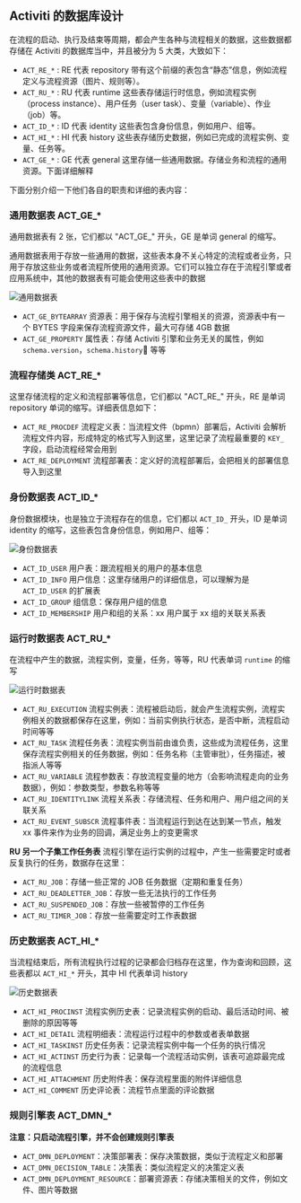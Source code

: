 ## Activiti 的数据库设计

在流程的启动、执行及结束等周期，都会产生各种与流程相关的数据，这些数据都存储在 Activiti 的数据库当中，并且被分为 5 大类，大致如下：
- `ACT_RE_*` : RE 代表 repository 带有这个前缀的表包含“静态”信息，例如流程定义与流程资源（图片、规则等）。
- `ACT_RU_*` : RU 代表 runtime 这些表存储运行时信息，例如流程实例（process instance）、用户任务（user task）、变量（variable）、作业（job）等。
- `ACT_ID_*` : ID 代表 identity 这些表包含身份信息，例如用户、组等。
- `ACT_HI_*` : HI 代表 history 这些表存储历史数据，例如已完成的流程实例、变量、任务等。
- `ACT_GE_*` : GE 代表 general 这里存储一些通用数据。存储业务和流程的通用资源。下面详细解释

下面分别介绍一下他们各自的职责和详细的表内容：

### 通用数据表 ACT_GE_* 
通用数据表有 2 张，它们都以 "ACT_GE_" 开头，GE 是单词 general 的缩写。

通用数据表用于存放一些通用的数据，这些表本身不关心特定的流程或者业务，只用于存放这些业务或者流程所使用的通用资源。它们可以独立存在于流程引擎或者应用系统中，其他的数据表有可能会使用这些表中的数据

![通用数据表](https://pcloud-1258173945.cos.ap-guangzhou.myqcloud.com/uPic/8A1LSQ.png)

- `ACT_GE_BYTEARRAY` 资源表：用于保存与流程引擎相关的资源，资源表中有一个 BYTES 字段来保存流程资源文件，最大可存储 4GB 数据
- `ACT_GE_PROPERTY` 属性表：存储 Activiti 引擎和业务无关的属性，例如 `schema.version`，`schema.history` 等等

### 流程存储类 ACT_RE_*
这里存储流程的定义和流程部署等信息，它们都以 "ACT_RE_" 开头，RE 是单词 repository 单词的缩写。详细表信息如下：
- `ACT_RE_PROCDEF` 流程定义表：当流程文件（bpmn）部署后，Activiti 会解析流程文件内容，形成特定的格式写入到这里，这里记录了流程最重要的 `KEY_` 字段，启动流程经常会用到
- `ACT_RE_DEPLOYMENT` 流程部署表：定义好的流程部署后，会把相关的部署信息导入到这里

### 身份数据表 ACT_ID_*
身份数据模块，也是独立于流程存在的信息，它们都以 `ACT_ID_` 开头，ID 是单词 identity 的缩写，这些表包含身份信息，例如用户、组等：

![身份数据表](https://pcloud-1258173945.cos.ap-guangzhou.myqcloud.com/uPic/HknYV6.png)

- `ACT_ID_USER` 用户表：跟流程相关的用户的基本信息
- `ACT_ID_INFO` 用户信息：这里存储用户的详细信息，可以理解为是 `ACT_ID_USER` 的扩展表
- `ACT_ID_GROUP` 组信息：保存用户组的信息
- `ACT_ID_MEMBERSHIP` 用户和组的关系：xx 用户属于 xx 组的关联关系表

### 运行时数据表 ACT_RU_*
在流程中产生的数据，流程实例，变量，任务，等等，RU 代表单词 `runtime` 的缩写

![运行时数据表](https://pcloud-1258173945.cos.ap-guangzhou.myqcloud.com/uPic/t80T77.png)

- `ACT_RU_EXECUTION` 流程实例表：流程被启动后，就会产生流程实例，流程实例相关的数据都保存在这里，例如：当前实例执行状态，是否中断，流程启动时间等等
- `ACT_RU_TASK` 流程任务表：流程实例当前由谁负责，这些成为流程任务，这里保存流程实例相关的任务数据，例如：任务名称（主管审批），任务描述，被指派人等等
- `ACT_RU_VARIABLE` 流程参数表：存放流程变量的地方（会影响流程走向的业务数据），例如：参数类型，参数名称等等
- `ACT_RU_IDENTITYLINK` 流程关系表：存储流程、任务和用户、用户组之间的关联关系
- `ACT_RU_EVENT_SUBSCR` 流程事件表：当流程运行到达在达到某一节点，触发 xx 事件来作为业务的回调，满足业务上的变更需求

 **RU 另一个子集工作任务表**
 流程引擎在运行实例的过程中，产生一些需要定时或者反复执行的任务，数据存在这里：
 - `ACT_RU_JOB`：存储一些正常的 JOB 任务数据（定期和重复任务）
 - `ACT_RU_DEADLETTER_JOB`：存放一些无法执行的工作任务
 - `ACT_RU_SUSPENDED_JOB`：存放一些被暂停的工作任务
 - `ACT_RU_TIMER_JOB`：存放一些需要定时工作表数据

### 历史数据表 ACT_HI_*

当流程结束后，所有流程执行过程的记录都会归档存在这里，作为查询和回顾，这些表都以 `ACT_HI_*` 开头，其中 HI 代表单词 history

![历史数据表](https://pcloud-1258173945.cos.ap-guangzhou.myqcloud.com/uPic/fCZDd4.png)

- `ACT_HI_PROCINST` 流程实例历史表：记录流程实例的启动、最后活动时间、被删除的原因等等
- `ACT_HI_DETAIL` 流程明细表：流程运行过程中的参数或者表单数据
- `ACT_HI_TASKINST` 历史任务表：记录流程实例中每一个任务的执行情况
- `ACT_HI_ACTINST` 历史行为表：记录每一个流程活动实例，该表可追踪最完成的流程信息
- `ACT_HI_ATTACHMENT` 历史附件表：保存流程里面的附件详细信息
- `ACT_HI_COMMENT` 历史评论表：流程节点里面的评论数据

### 规则引擎表 ACT_DMN_*
**注意：只启动流程引擎，并不会创建规则引擎表**

- `ACT_DMN_DEPLOYMENT`：决策部署表：保存决策数据，类似于流程定义和部署
- `ACT_DMN_DECISION_TABLE`：决策表：类似流程定义的决策定义表
- `ACT_DMN_DEPLOYMENT_RESOURCE`：部署资源表：存储决策相关的文件，例如文件、图片等数据
